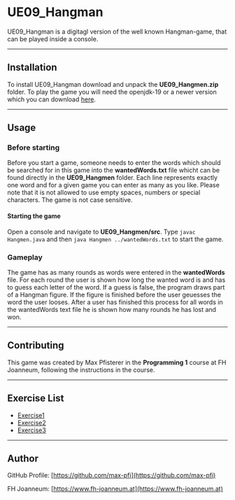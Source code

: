 # UE09_Hangman
UE09_Hangman is a digitagl version of the well known Hangman-game, that can be played inside a console. 
***

## Installation
To install UE09_Hangman download and unpack the **UE09_Hangmen.zip**  folder. To play the game you will need the openjdk-19 or a newer version which you can download  [here](https://www.oracle.com/de/java/technologies/downloads/).
***

## Usage
### Before starting
Before you start a game, someone needs to enter the words which should be searched for in this game into the **wantedWords.txt** file whicht can be found directly in the **UE09_Hangmen** folder. Each line represents exactly one word and for a given game you can enter as many as you like. Please note that it is not allowed to use empty spaces, numbers or special characters. The game is not case sensitive.
#### Starting the game
Open a console and navigate to **UE09_Hangmen/src**. Type `javac Hangmen.java` and then `java Hangmen ../wantedWords.txt` to start the game.
### Gameplay
The game has as many rounds as words were entered in the **wantedWords** file. For each round the user is shown how long the wanted word is and has to guess each letter of the word. If a guess is false, the program draws part of a Hangman figure. If the figure is finished before the user geuesses the word the user looses. After a user has finished this process for all words in the wantedWords text file he is shown how many rounds he has lost and won.
***
## Contributing
This game was created by Max Pfisterer in the **Programming 1** course at FH Joanneum, following the instructions in the course.
***
## Exercise List
- [Exercise1](exercise1.md)
- [Exercise2](exercise2.md)
- [Exercise3](exercise3.md)

***
## Author
GitHub Profile: [https://github.com/max-pfi](https://github.com/max-pfi)

FH Joanneum: [https://www.fh-joanneum.at](https://www.fh-joanneum.at)


